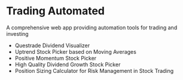# Trading Automated

A comprehensive web app providing automation tools for trading and investing

- Questrade Dividend Visualizer
- Uptrend Stock Picker based on Moving Averages
- Positive Momentum Stock Picker
- High Quality Dividend Growth Stock Picker
- Position Sizing Calculator for Risk Management in Stock Trading


